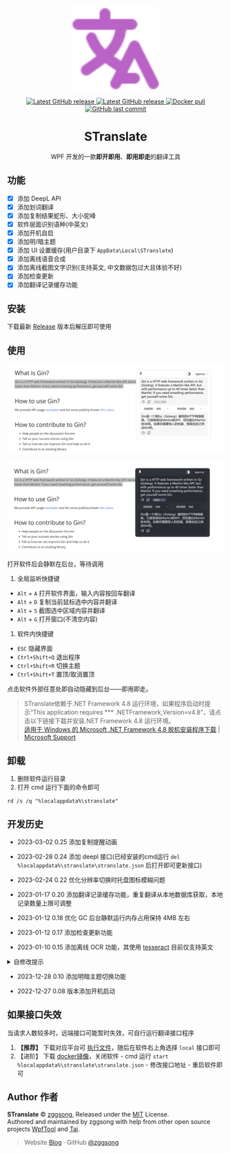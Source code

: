 <p align="center">
<a href="https://github.com/zggsong/STranslate" target="_blank">
<img align="center" alt="STranslate" width="200" src="./translate.svg" />
</a>
</p>
<p align="center">
<a href="https://github.com/ZGGSONG/STranslate/blob/main/LICENSE" target="_self">
 <img alt="Latest GitHub release" src="https://img.shields.io/github/license/ZGGSONG/STranslate" />
</a>
<a href="https://github.com/ZGGSONG/STranslate/releases/latest" target="_blank">
 <img alt="Latest GitHub release" src="https://img.shields.io/github/release/ZGGSONG/STranslate.svg" />
</a>
<a href="https://hub.docker.com/r/zggsong/translate">
  <img alt="Docker pull" src="https://img.shields.io/docker/pulls/zggsong/translate">
</a>
<a href="https://github.com/ZGGSONG/STranslate" target="_self">
 <img alt="GitHub last commit" src="https://img.shields.io/github/last-commit/ZGGSONG/STranslate" />
</a>
</p>
<h1 align="center">STranslate</h1>

<p align="center">WPF 开发的一款<strong>即开即用</strong>、<strong>即用即走</strong>的翻译工具</p>


## 功能

- [x] 添加 DeepL API
- [x] 添加划词翻译
- [x] 添加复制结果蛇形、大小驼峰
- [x] 软件层面识别语种(中英文)
- [x] 添加开机自启
- [x] 添加明/暗主题
- [x] 添加 UI 设置缓存(用户目录下 `AppData\Local\STranslate`)
- [x] 添加离线语音合成
- [x] 添加离线截图文字识别(支持英文, 中文数据包过大且体验不好)
- [x] 添加检查更新
- [x] 添加翻译记录缓存功能

## 安装

下载最新 [Release](https://github.com/ZGGSONG/STranslate/releases) 版本后解压即可使用

## 使用

![previews](./example.png)

![previews_dark](./example_dark.png)

打开软件后会静默在后台，等待调用

1. 全局监听快捷键
- `Alt` + `A` 打开软件界面，输入内容按回车翻译
- `Alt` + `D` 复制当前鼠标选中内容并翻译
- `Alt` + `S` 截图选中区域内容并翻译
- `Alt` + `G` 打开窗口(不清空内容)

1. 软件内快捷键
- `ESC` 隐藏界面
- `Ctrl+Shift+Q` 退出程序
- `Ctrl+Shift+R` 切换主题
- `Ctrl+Shift+T` 置顶/取消置顶

点击软件外部任意处即自动隐藏到后台——即用即走。


> STranslate依赖于.NET Framework 4.8 运行环境，如果程序启动时提示“This application requires *** .NETFramework,Version=v4.8”，请点击以下链接下载并安装.NET Framework 4.8 运行环境。  
> [适用于 Windows 的 Microsoft .NET Framework 4.8 脱机安装程序下载](https://download.visualstudio.microsoft.com/download/pr/2d6bb6b2-226a-4baa-bdec-798822606ff1/8494001c276a4b96804cde7829c04d7f/ndp48-x86-x64-allos-enu.exe) | [Microsoft Support](https://support.microsoft.com/zh-cn/topic/%E9%80%82%E7%94%A8%E4%BA%8E-windows-%E7%9A%84-microsoft-net-framework-4-8-%E8%84%B1%E6%9C%BA%E5%AE%89%E8%A3%85%E7%A8%8B%E5%BA%8F-9d23f658-3b97-68ab-d013-aa3c3e7495e0)

## 卸载

1. 删除软件运行目录
2. 打开 cmd 运行下面的命令即可

```shell
rd /s /q "%localappdata%\stranslate"
```

## 开发历史

- 2023-03-02 0.25 添加复制提醒动画

- 2023-02-28 0.24 添加 deepl 接口(已经安装的cmd运行 `del %localappdata%\stranslate\stranslate.json` 后打开即可更新接口)

- 2023-02-24 0.22 优化分辨率切换时托盘图标模糊问题

- 2023-01-17 0.20 添加翻译记录缓存功能，重复翻译从本地数据库获取，本地记录数量上限可调整

- 2023-01-12 0.18 优化 GC 后台静默运行内存占用保持 4MB 左右

- 2023-01-12 0.17 添加检查更新功能

- 2023-01-10 0.15 添加离线 OCR 功能，其使用 [tesseract](https://github.com/tesseract-ocr/tesseract) 目前仅支持英文

<details>
  <summary>自修改提示</summary>

有经验者可自行下载 [语言包](https://github.com/tesseract-ocr/tessdata) 至 `tessdata` 目录后修改 `Util`中`TesseractGetText`方法即可

```C#
public static string TesseractGetText(Bitmap bmp)
{
	try
	{
		using (var engine = new TesseractEngine(@"./tessdata", "eng", EngineMode.Default))
		//using (var engine = new TesseractEngine(@"./tessdata", "chi_sim", EngineMode.Default))
		{
			using(var pix = PixConverter.ToPix(bmp))
			{
				using (var page = engine.Process(pix))
				{
					return page.GetText();
				}
			}
		}
	}
	catch (Exception ex)
	{
		throw ex;
	}
}
```
</details>

- 2023-12-28 0.10 添加明暗主题切换功能

- 2022-12-27 0.08 版本添加开机启动

## 如果接口失效

当请求人数较多时，远端接口可能暂时失效，可自行运行翻译接口程序
1. **【推荐】** 下载对应平台可 [执行文件](https://github.com/ZGGSONG/STranslate/releases/tag/0.01)，随后在软件右上角选择 `local` 接口即可
2. 【进阶】 下载 [docker镜像](https://hub.docker.com/r/zggsong/translate)，关闭软件 - cmd 运行 `start %localappdata%\stranslate\stranslate.json` - 修改接口地址 - 重启软件即可

## Author 作者

**STranslate** © [zggsong](https://github.com/zggsong), Released under the [MIT](https://github.com/ZGGSONG/STranslate/blob/main/LICENSE) License.<br>
Authored and maintained by zggsong with help from other open source projects [WpfTool](https://github.com/NPCDW/WpfTool) and [Tai](https://github.com/Planshit/Tai).

> Website [Blog](https://www.zggsong.com) · GitHub [@zggsong](https://github.com/zggsong)
